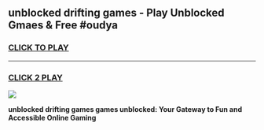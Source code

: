 
## unblocked drifting games - Play Unblocked Gmaes & Free #oudya
<h3>
<a href="https://news.freeplayer.one?title=unblocked_drifting_games&ref=24F">CLICK TO PLAY</a></h3>
<hr>

<h3>
<a href="https://news.freeplayer.one?title=unblocked_drifting_games&ref=24F">CLICK 2 PLAY</a>
  
</h3>

<a href="https://news.freeplayer.one?title=unblocked_drifting_games&ref=24F/"><img src="https://clearcache.store/games.png"></a>


**unblocked drifting games games unblocked: Your Gateway to Fun and Accessible Online Gaming**
